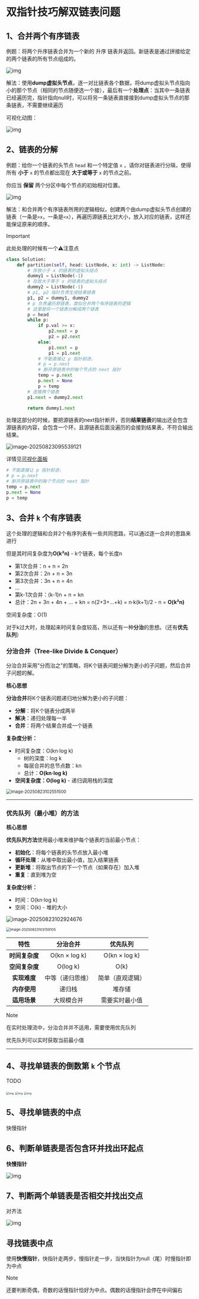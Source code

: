 # 双指针技巧解双链表问题



## 1、合并两个有序链表

例题：将两个升序链表合并为一个新的 升序 链表并返回。新链表是通过拼接给定的两个链表的所有节点组成的。

![img](./链表相关.assets/merge_ex1.jpg)





解法：使用**dump虚拟头节点**，逐一对比链表各个数据，将dump虚拟头节点指向小的那个节点（相同的节点随便选一个接），最后有一个**处理点**：当其中一条链表已经遍历完，指针指向null时，可以将另一条链表直接接到dump虚拟头节点的那条链表，不需要继续遍历

可视化动图：

![img](./链表相关.assets/1.gif)

## 2、链表的分解

例题：给你一个链表的头节点 `head` 和一个特定值 `x` ，请你对链表进行分隔，使得所有 **小于** `x` 的节点都出现在 **大于或等于** `x` 的节点之前。

你应当 **保留** 两个分区中每个节点的初始相对位置。

![img](./链表相关.assets/partition.jpg)





解法：和合并两个有序链表所用的逻辑相似，创建两个由dump虚拟头节点创建的链表（一条是`>x`，一条是`<x`），再遍历源链表比对大小，放入对应的链表，这样还能保证原来的顺序。

> [!important]
>
> 此处处理的时候有一个⚠️注意点
>
> ```python
> class Solution:
>     def partition(self, head: ListNode, x: int) -> ListNode:
>         # 存放小于 x 的链表的虚拟头结点
>         dummy1 = ListNode(-1)
>         # 存放大于等于 x 的链表的虚拟头结点
>         dummy2 = ListNode(-1)
>         # p1, p2 指针负责生成结果链表
>         p1, p2 = dummy1, dummy2
>         # p 负责遍历原链表，类似合并两个有序链表的逻辑
>         # 这里是将一个链表分解成两个链表
>         p = head
>         while p:
>             if p.val >= x:
>                 p2.next = p
>                 p2 = p2.next
>             else:
>                 p1.next = p
>                 p1 = p1.next
>             # 不能直接让 p 指针前进，
>             # p = p.next
>             # 断开原链表中的每个节点的 next 指针
>             temp = p.next
>             p.next = None
>             p = temp
>         # 连接两个链表
>         p1.next = dummy2.next
> 
>         return dummy1.next
> ```
>
> 处理这部分的时候，要把源链表的next指针断开，否则**结果链表**的输出还会包含源链表的内容，会包含一个环，且源链表后面没遍历的会接到结果表，不符合输出结果。
>
> ![image-20250823095539121](./链表相关.assets/image-20250823095539121.png)
>
> 详情见[可视化面板](https://labuladong.online/algo/essential-technique/linked-list-skills-summary/#div_mydata-partition-list)
>
> ```python
> # 不能直接让 p 指针前进，
> # p = p.next
> # 断开原链表中的每个节点的 next 指针
> temp = p.next
> p.next = None
> p = temp
> ```
>
> 



## 3、合并 `k` 个有序链表

这个处理的逻辑和合并2个有序列表有一些共同思路，可以通过逐一合并的思路来进行

但是其时间复杂度为**O(k²n)** - k个链表，每个长度n

- 第1次合并：n + n = 2n
- 第2次合并：2n + n = 3n
- 第3次合并：3n + n = 4n
- ...
- 第k-1次合并：(k-1)n + n = kn
- 总计：2n + 3n + 4n + ... + kn = n(2+3+...+k) = n·k(k+1)/2 - n = **O(k²n)**

空间复杂度：O(1)

对于k过大时，处理起来时间复杂度较高，所以还有一种**分治**的思想。（还有**优先队列**）

### 分治合并（Tree-like Divide & Conquer）

分治合并采用"分而治之"的策略，将K个链表问题分解为更小的子问题，然后合并子问题的解。

**核心思想**

**分治合并**将K个链表问题递归地分解为更小的子问题：

- **分解**：将K个链表分成两半
- **解决**：递归处理每一半
- **合并**：将两个结果合并成一个链表

**复杂度分析：**

- 时间复杂度：O(kn·log k) 
  - 树的深度：log k
  - 每层合并的总节点数：kn
  - 总计：**O(kn·log k)**
- **空间复杂度：O(log k)** - 递归调用栈的深度

<img src="./链表相关.assets/image-20250823102551500.png" alt="image-20250823102551500" style="zoom:80%;" />

---



### 优先队列（最小堆）的方法

**核心思想**

**优先队列方法**使用最小堆来维护每个链表的当前最小节点：

- **初始化**：将每个链表的头节点放入最小堆
- **循环处理**：从堆中取出最小值，加入结果链表
- **更新堆**：将取出节点的下一个节点（如果存在）加入堆
- **重复**：直到堆为空

**复杂度分析：**

- 时间：O(kn·log k)
- 空间：O(k) - 堆的大小

![image-20250823102924676](./链表相关.assets/image-20250823102924676.png)

<img src="./链表相关.assets/image-20250823103159105.png" alt="image-20250823103159105" style="zoom:67%;" />

|      特性      |     分治合并     |     优先队列     |
| :------------: | :--------------: | :--------------: |
| **时间复杂度** |  O(kn × log k)   |  O(kn × log k)   |
| **空间复杂度** |     O(log k)     |       O(k)       |
|  **实现难度**  | 中等（递归思维） | 简单（直观逻辑） |
|  **内存使用**  |      递归栈      |      堆存储      |
|  **适用场景**  |    大规模合并    |  需要实时最小值  |

> [!NOTE]
>
> 在实时处理流中，分治合并并不适用，需要使用优先队列
>
> 优先队列可以实时获取当前最小值

---



## 4、寻找单链表的倒数第 `k` 个节点

TODO

<img src="./链表相关.assets/1.jpeg" alt="img" style="zoom: 50%;" />



<img src="./链表相关.assets/2.jpeg" alt="img" style="zoom:50%;" />



<img src="./链表相关.assets/3-20250823103709107.jpeg" alt="img" style="zoom:50%;" />

## 5、寻找单链表的中点

快慢指针

## 6、判断单链表是否包含环并找出环起点

**快慢指针**



![img](./链表相关.assets/3.jpeg)

## 7、判断两个单链表是否相交并找出交点

对齐法

![img](./链表相关.assets/6.jpeg)





## 寻找链表中点

使用**快慢指针**，快指针走两步，慢指针走一步，当快指针为null（尾）时慢指针即为中点

> [!NOTE]
>
> 还要判断奇偶，奇数的话慢指针恰好为中点。偶数的话慢指针会停在中间偏右


